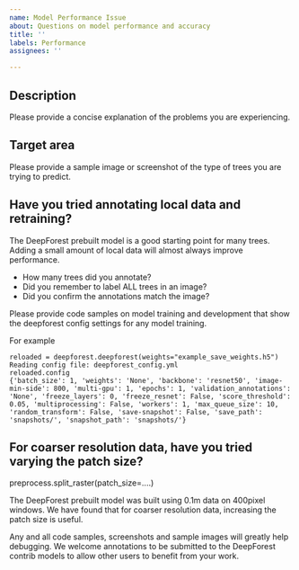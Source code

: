 ```yaml
---
name: Model Performance Issue
about: Questions on model performance and accuracy
title: ''
labels: Performance
assignees: ''

---
```


## Description
Please provide a concise explanation of the problems you are experiencing.

## Target area
Please provide a sample image or screenshot of the type of trees you are trying to predict.

## Have you tried annotating local data and retraining?

The DeepForest prebuilt model is a good starting point for many trees. Adding a small amount of local data will almost always improve performance. 

* How many trees did you annotate?
* Did you remember to label ALL trees in an image?
* Did you confirm the annotations match the image?

Please provide code samples on model training and development that show the deepforest config settings for any model training.

For example
```
reloaded = deepforest.deepforest(weights="example_save_weights.h5")
Reading config file: deepforest_config.yml
reloaded.config
{'batch_size': 1, 'weights': 'None', 'backbone': 'resnet50', 'image-min-side': 800, 'multi-gpu': 1, 'epochs': 1, 'validation_annotations': 'None', 'freeze_layers': 0, 'freeze_resnet': False, 'score_threshold': 0.05, 'multiprocessing': False, 'workers': 1, 'max_queue_size': 10, 'random_transform': False, 'save-snapshot': False, 'save_path': 'snapshots/', 'snapshot_path': 'snapshots/'}
```

## For coarser resolution data, have you tried varying the patch size?

preprocess.split_raster(patch_size=....)

The DeepForest prebuilt model was built using 0.1m data on 400pixel windows. We have found that for coarser resolution data, increasing the patch size is useful.

Any and all code samples, screenshots and sample images will greatly help debugging. We welcome annotations to be submitted to the DeepForest contrib models to allow other users to benefit from your work.
